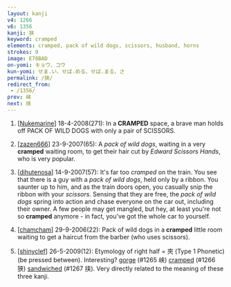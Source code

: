 ```yaml
---
layout: kanji
v4: 1266
v6: 1356
kanji: 狭
keyword: cramped
elements: cramped, pack of wild dogs, scissors, husband, horns
strokes: 9
image: E78BAD
on-yomi: キョウ、コウ
kun-yomi: せま.い、せば.める、せば.まる、さ
permalink: /狭/
redirect_from:
 - /1356/
prev: 峡
next: 挟
---
```


1) [<a href="http://kanji.koohii.com/profile/Nukemarine">Nukemarine</a>] 18-4-2008(271): In a<strong> CRAMPED</strong> space, a brave man holds off PACK OF WILD DOGS with only a pair of SCISSORS.

2) [<a href="http://kanji.koohii.com/profile/zazen666">zazen666</a>] 23-9-2007(65): A <em>pack of wild dogs</em>, waiting in a very<strong> cramped</strong> waiting room, to get their hair cut by <em>Edward Scissors Hands</em>, who is very popular.

3) [<a href="http://kanji.koohii.com/profile/dihutenosa">dihutenosa</a>] 14-9-2007(57): It&#039;s far too <em>cramped</em> on the train. You see that there is a guy with a <em>pack of wild dogs</em>, held only by a ribbon. You saunter up to him, and as the train doors open, you casually snip the ribbon with your <em>scissors</em>. Sensing that they are free, the <em>pack of wild dogs</em> spring into action and chase everyone on the car out, including their owner. A few people may get mangled, but hey, at least you&#039;re not so<strong> cramped</strong> anymore - in fact, you&#039;ve got the whole car to yourself.

4) [<a href="http://kanji.koohii.com/profile/chamcham">chamcham</a>] 29-9-2006(22): Pack of wild dogs in a<strong> cramped</strong> little room waiting to get a haircut from the barber (who uses scissors).

5) [<a href="http://kanji.koohii.com/profile/shinyclef">shinyclef</a>] 26-5-2009(12): Etymology of right half = 夾 (Type 1 Phonetic) (be pressed between). Interesting? <a href="../v4/1265.html">gorge</a> (#1265 峡) <a href="../v4/1266.html">cramped</a> (#1266 狭) <a href="../v4/1267.html">sandwiched</a> (#1267 挟). Very directly related to the meaning of these three kanji.


